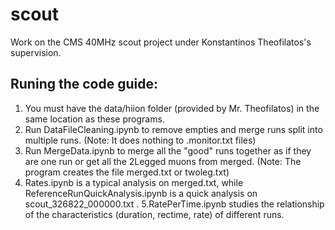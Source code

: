 # scout

Work on the CMS 40MHz scout project under Konstantinos Theofilatos's supervision.

## Runing the code guide:
1. You must have the data/hiion folder (provided by Mr. Theofilatos) in the same location as these programs.
2. Run DataFileCleaning.ipynb to remove empties and merge runs split into multiple runs. (Note: It does nothing to .monitor.txt files)
3. Run MergeData.ipynb to merge all the "good" runs together as if they are one run or get all the 2Legged muons from merged. (Note: The program creates the file merged.txt or twoleg.txt)
4. Rates.ipynb is a typical analysis on merged.txt, while ReferenceRunQuickAnalysis.ipynb is a quick analysis on scout_326822_000000.txt .
5.RatePerTime.ipynb studies the relationship of the characteristics (duration, rectime, rate) of different runs.
